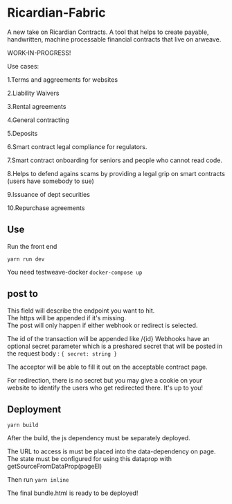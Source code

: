 # Ricardian-Fabric

A new take on Ricardian Contracts.
A tool that helps to create payable, handwritten, machine processable financial contracts that live on arweave.

WORK-IN-PROGRESS!

Use cases:

1.Terms and aggreements for websites

2.Liability Waivers

3.Rental agreements

4.General contracting

5.Deposits

6.Smart contract legal compliance for regulators.

7.Smart contract onboarding for seniors and people who cannot read code.

8.Helps to defend agains scams by providing a legal grip on smart contracts (users have somebody to sue)

9.Issuance of dept securities

10.Repurchase agreements

## Use

Run the front end

`yarn run dev`

You need testweave-docker
`docker-compose up`

## post to

This field will describe the endpoint you want to hit.  
The https will be appended if it's missing.  
The post will only happen if either webhook or redirect is selected.

The id of the transaction will be appended like /{id}
Webhooks have an optional secret parameter which is a preshared secret that will be posted in the request body :
`{ secret: string }`

The acceptor will be able to fill it out on the acceptable contract page.

For redirection, there is no secret but you may give a cookie on your website to identify the users who get redirected there. It's up to you!

## Deployment

`yarn build`

After the build, the js dependency must be separately deployed.

The URL to access is must be placed into the data-dependency on page.
The state must be configured for using this dataprop with getSourceFromDataProp(pageEl)

Then run `yarn inline`

The final bundle.html is ready to be deployed!
